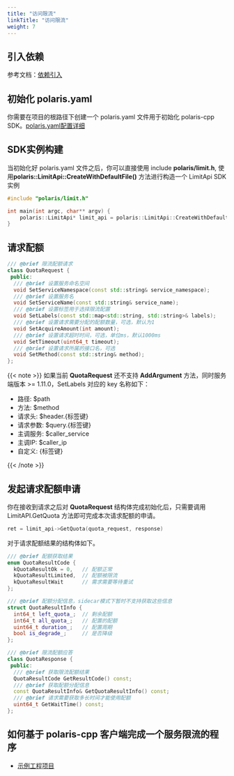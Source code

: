 ```yaml
---
title: "访问限流"
linkTitle: "访问限流"
weight: 7
---
```


## 引入依赖

参考文档：[依赖引入](/docs/使用指南/c++应用开发/sdk/依赖引入/)

## 初始化 polaris.yaml

你需要在项目的根路径下创建一个 polaris.yaml 文件用于初始化 polaris-cpp SDK。[polaris.yaml配置详细](https://github.com/polarismesh/polaris-cpp/blob/main/polaris.yaml.template)


## SDK实例构建

当初始化好 polaris.yaml 文件之后，你可以直接使用 include **polaris/limit.h**, 使用**polaris::LimitApi::CreateWithDefaultFile()** 方法进行构造一个 LimitApi SDK 实例

```cpp
#include "polaris/limit.h"

int main(int argc, char** argv) {
    polaris::LimitApi* limit_api = polaris::LimitApi::CreateWithDefaultFile();
}
```

## 请求配额

```cpp
/// @brief 限流配额请求
class QuotaRequest {
 public:
  /// @brief 设置服务命名空间
  void SetServiceNamespace(const std::string& service_namespace);
  /// @brief 设置服务名
  void SetServiceName(const std::string& service_name);
  /// @brief 设置标签用于选择限流配置
  void SetLabels(const std::map<std::string, std::string>& labels);
  /// @brief 设置请求需要分配的配额数量，可选，默认为1
  void SetAcquireAmount(int amount);
  /// @brief 设置请求超时时间，可选，单位ms，默认1000ms
  void SetTimeout(uint64_t timeout);
  /// @brief 设置请求所属的接口名，可选
  void SetMethod(const std::string& method);
};
```

{{< note >}}
如果当前 **QuotaRequest** 还不支持 **AddArgument** 方法，同时服务端版本 >= 1.11.0，SetLabels 对应的 key 名称如下：

- 路径: $path
- 方法: $method
- 请求头: $header.{标签键}
- 请求参数: $query.{标签键}
- 主调服务: $caller_service
- 主调IP: $caller_ip
- 自定义: {标签键}

{{< /note >}}


## 发起请求配额申请

你在接收到请求之后对 **QuotaRequest** 结构体完成初始化后，只需要调用 LimitAPI.GetQuota 方法即可完成本次请求配额的申请。

```cpp
ret = limit_api->GetQuota(quota_request, response)
```

对于请求配额结果的结构体如下。

```cpp
/// @brief 配额获取结果
enum QuotaResultCode {
  kQuotaResultOk = 0,   // 配额正常
  kQuotaResultLimited,  // 配额被限流
  kQuotaResultWait      // 需求需要等待重试
};

/// @brief 配额分配信息，sidecar模式下暂时不支持获取这些信息
struct QuotaResultInfo {
  int64_t left_quota_;  // 剩余配额
  int64_t all_quota_;   // 配置的配额
  uint64_t duration_;   // 配置周期
  bool is_degrade_;     // 是否降级
};

/// @brief 限流配额应答
class QuotaResponse {
 public:
  /// @brief 获取限流配额结果
  QuotaResultCode GetResultCode() const;
  /// @brief 获取配额分配信息
  const QuotaResultInfo& GetQuotaResultInfo() const;
  /// @brief 请求需要获取多长时间才能使用配额
  uint64_t GetWaitTime() const;
};
```


## 如何基于 polaris-cpp 客户端完成一个服务限流的程序

- [示例工程项目](https://github.com/polarismesh/polaris-cpp/tree/main/examples/rate_limit)




